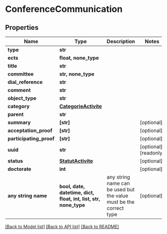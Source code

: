 # ConferenceCommunication


## Properties
Name | Type | Description | Notes
------------ | ------------- | ------------- | -------------
**type** | **str** |  | 
**ects** | **float, none_type** |  | 
**title** | **str** |  | 
**committee** | **str, none_type** |  | 
**dial_reference** | **str** |  | 
**comment** | **str** |  | 
**object_type** | **str** |  | 
**category** | [**CategorieActivite**](CategorieActivite.md) |  | 
**parent** | **str** |  | 
**summary** | **[str]** |  | [optional] 
**acceptation_proof** | **[str]** |  | [optional] 
**participating_proof** | **[str]** |  | [optional] 
**uuid** | **str** |  | [optional] [readonly] 
**status** | [**StatutActivite**](StatutActivite.md) |  | [optional] 
**doctorate** | **int** |  | [optional] 
**any string name** | **bool, date, datetime, dict, float, int, list, str, none_type** | any string name can be used but the value must be the correct type | [optional]

[[Back to Model list]](../README.md#documentation-for-models) [[Back to API list]](../README.md#documentation-for-api-endpoints) [[Back to README]](../README.md)


